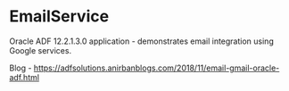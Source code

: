 # EmailService
Oracle ADF 12.2.1.3.0 application - demonstrates email integration using Google services.

Blog - https://adfsolutions.anirbanblogs.com/2018/11/email-gmail-oracle-adf.html
